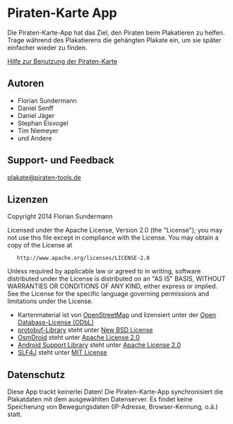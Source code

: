 # Piraten-Karte App

Die Piraten-Karte-App hat das Ziel, den Piraten beim Plakatieren zu helfen.
Trage während des Plakatierens die gehängten Plakate ein, um sie später einfacher wieder zu finden.

[Hilfe zur Benutzung der Piraten-Karte](http://wiki.piratenpartei.de/NRW:Plakatkarte)

## Autoren
 - Florian Sundermann
 - Daniel Senff
 - Daniel Jäger
 - Stephan Eisvogel
 - Tim Niemeyer
 - und Andere

## Support- und Feedback

[plakate@piraten-tools.de](mailto:plakate@piraten-tools.de)

## Lizenzen
   Copyright 2014 Florian Sundermann

   Licensed under the Apache License, Version 2.0 (the "License");
   you may not use this file except in compliance with the License.
   You may obtain a copy of the License at

       http://www.apache.org/licenses/LICENSE-2.0

   Unless required by applicable law or agreed to in writing, software
   distributed under the License is distributed on an "AS IS" BASIS,
   WITHOUT WARRANTIES OR CONDITIONS OF ANY KIND, either express or implied.
   See the License for the specific language governing permissions and
   limitations under the License.

 - Kartenmaterial ist von [OpenStreetMap](http://openstreetmap.org) und lizensiert unter der [Open Database-License (ODbL)](http://opendatacommons.org/licenses/odbl/)
 - [protobuf-Library](https://code.google.com/p/protobuf/) steht unter [New BSD License](http://opensource.org/licenses/BSD-3-Clause)
 - [OsmDroid](https://github.com/osmdroid/osmdroid/) steht unter [Apache License 2.0](http://www.apache.org/licenses/LICENSE-2.0)
 - [Android Support Library](https://developer.android.com/tools/support-library/index.html) steht unter [Apache License 2.0](http://www.apache.org/licenses/LICENSE-2.0)
 - [SLF4J](https://github.com/qos-ch/slf4j) steht unter [MIT License](http://www.slf4j.org/license.html)

## Datenschutz
Diese App trackt keinerlei Daten!
Die Piraten-Karte-App synchronisiert die Plakatdaten mit dem ausgewählten Datenserver.
Es findet keine Speicherung von Bewegungsdaten (IP-Adresse, Browser-Kennung, o.ä.) statt.
